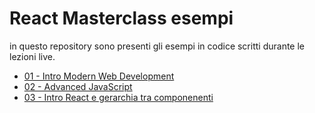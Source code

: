 # React Masterclass esempi   

in questo repository sono presenti gli esempi in codice scritti durante le lezioni live. 

* [01 - Intro Modern Web Development](https://github.com/React-Masterclass/examples/tree/main/01-Intro-web-moderno)
* [02 - Advanced JavaScript](https://github.com/React-Masterclass/examples/tree/main/02-advaced-javascript)
* [03 - Intro React e gerarchia tra componenenti](https://github.com/React-Masterclass/examples/tree/main/03-Intro-React-JSX-gerarchia-tra-componenenti)

